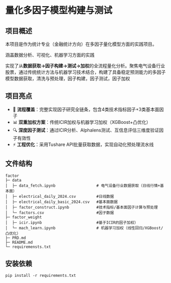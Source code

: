 # 量化多因子模型构建与测试

## 项目概述
本项目是作为统计专业（金融统计方向）在多因子量化模型方面的实践项目。

涵盖数据分析、可视化、机器学习方面的实践

实现了从**数据获取→因子构建→测试→加权**的全流程量化分析。聚焦电气设备行业股票，通过传统统计方法与机器学习技术结合，构建了具备稳定预测能力的多因子模型数据获取，清洗与预处理，因子构建，因子测试，因子加权
## 项目亮点
- 🚀 **流程覆盖**：完整实现因子研究全链条，包含4类技术指标因子+3类基本面因子
- 📊 **双重加权方案**：传统ICIR加权与机器学习加权（XGBoost+凸优化）
- 🔍 **深度因子测试**：通过ICIR分析、Alphalens测试、互信息评估三维度验证因子有效性
- ⚡ **工程优化**：采用Tushare API批量获取数据，实现自动化预处理流水线

## 文件结构
```
factor                                 
├─ data                                
│  ├─ data_fetch.ipynb                  # 电气设备行业数据获取（日线行情+基本面）
│  ├─ electrical_daily_2024.csv         #日线数据
│  ├─ electrical_daily_basic_2024.csv   #基本面数据 
│  ├─ factor_construct.ipynb            #技术指标/基本面因子计算与预处理
│  └─ factors.csv                       #因子数据
├─ factor_weight                       
│  ├─ icir.ipynb                        #基于ICIR的因子加权）
│  └─ mach_learn.ipynb                  # 机器学习加权（线性回归/XGBoost/凸优化）                        
├─ PRD.md                              
├─ README.md                           
└─ requiremensts.txt                   

```
## 安装依赖

`pip install -r requirements.txt`
